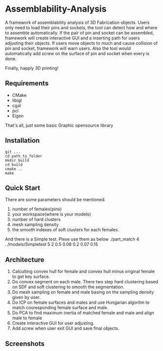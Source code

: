Assemblability-Analysis
========

A framework of assemblability analysis of 3D Fabrication objects. Users only need to load their pins and sockets, the tool can detect how and where to assemble automatically. If the pair of pin and socket can be assembled, framework will create interactive GUI and a inserting path for users adjusting their objects. If users move objects to much and cause collision of pin and socket, framework will warn users. Also the tool would automatically add screw on the surface of pin and socket when every is done. 

Finally, happly 3D printing!

Requirements
----
* CMake
* libigl
* cgal
* pcl
* Eigen

That's all, just some basic Graphic opensource library

Installation
----
    git ...
    cd path_to_folder
    mkdir build
    cd build
    cmake ..
    make
    
Quick Start
----
There are some parameters should be mentioned.
1. number of females(pins)
2. your workspace(where is your models)
3. number of hard clusters
4. mesh sampling density
5. the smooth indexes of soft clusters for each females.

And there is a Simple test. Plese use them as below
    ./part_match 4 ../models/Simpletest 5 2 0.5 0.08 0.2 0.07 0.15

Architecture
----
1. Calculting convex hull for female and convex hull minus original female to get key surface.
2. Do convex segment on each male. There two step hard clustering based on SDF and soft clustering to smooth the segmentation.
3. Do mesh sampling on female and male basing on the sampling density given by user.
4. Do ICP on female surfaces and males and use Hungarian algoritm to match cooresponding female surface and male.
5. Do PCA to find maximum inertia of matched female and male and align male to female
6. Create interactive GUI for user adjusting.
7. Add screw when user exit GUI and save final objects.

Screenshots
----

